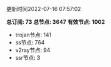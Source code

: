 更新时间2022-07-16 07:57:02

**总订阅: 73**
**总节点: 3647**
**有效节点: 1002**
- trojan节点: 141
- ss节点: 764
- v2ray节点: 94
- ssr节点: 3
